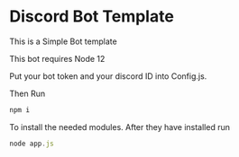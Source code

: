 # Discord Bot Template

This is a Simple Bot template

This bot requires Node 12

Put your bot token and your discord ID into Config.js. 

Then Run 
```javascript
npm i
```
To install the needed modules.
After they have installed run 
```javascript
node app.js
```
